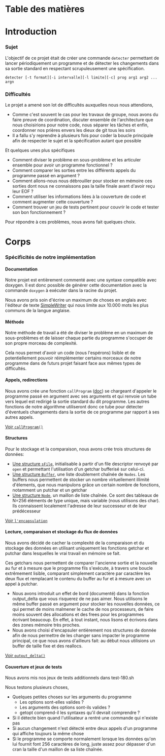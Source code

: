 # Table des matières


# Introduction

### Sujet

L'objectif de ce projet était de créer une commande ```detecter``` permettant de lancer périodiquement un programme et de détecter les changements dans sa sortie standard en respectant scrupuleusement une spécification.

```
detecter [-t format][-i intervalle][-l limite][-c] prog arg1 arg2 ... argn
```

### Difficultés

Le projet a amené son lot de difficultés auxquelles nous nous attendions,

* Comme c'est souvent le cas pour les travaux de groupe, nous avons du faire preuve de coordination, discuter ensemble de l'architecture que nous choisirions pour notre code, nous séparer les tâches et enfin, coordonner nos prières envers les dieux de git tous les soirs
* Il a fallu s'y reprendre à plusieurs fois pour coder la boucle principale afin de respecter le sujet et la spécification autant que possible

Et quelques unes plus spécifiques

* Comment diviser le problème en sous-problème et les articuler ensemble pour avoir un programme fonctionnel ?
* Comment comparer les sorties entre les différents appels du programme passé en argument ? 
* Comment allons-nous nous débrouiller pour stocker en mémoire ces sorties dont nous ne connaissons pas la taille finale avant d'avoir reçu leur EOF ?
* Comment utiliser les informations liées à la couverture de code et comment augmenter cette couverture ?
* Comment trouver un jeu de tests pertinent pour couvrir le code et tester son bon fonctionnement ?

Pour répondre à ces problèmes, nous avons fait quelques choix. 

# Corps

### Spécificités de notre implémentation

#### Documentation

Notre projet est entièrement commenté avec une syntaxe compatible avec doxygen. Il est donc possible de générer cette documentation avec la commande ```doxygen``` à exécuter dans la racine du projet.

Nous avons pris soin d'écrire un maximum de choses en anglais avec l'éditeur de texte [SimpleWriter](https://xkcd.com/simplewriter/) qui nous limite aux 10.000 mots les plus communs de la langue anglaise.

#### Méthode

Notre méthode de travail a été de diviser le problème en un maximum de sous-problèmes et de laisser chaque partie du programme s'occuper de son propre morceau de complexité.

Cela nous permet d'avoir un code (nous l'espérons) lisible et de potentiellement pouvoir réimplémenter certains morceaux de notre programme dans de futurs projet faisant face aux mêmes types de difficultés.

#### Appels, redirections

Nous avons crée une fonction ```callProgram``` ([doc]()) se chargeant d'appeler le programme passé en argument avec ses arguments et qui renvoie un tube vers lequel est redirigé la sortie standard du dit programme. Les autres fonctions de notre algorithme utiliseront donc ce tube pour détecter d'éventuels changements dans la sortie de ce programme par rapport à ses autres appels.

[Voir ```callProgram()```](doc/html/detecter_8h.html#a29aec1ddf28d146551c18cce81ed5399)


#### Structures

Pour le stockage et la comparaison, nous avons crée trois structures de données:

* [Une structure ```sFile```](doc/html/structs__file.html), initialisable à partir d'un file descriptor renvoyé par ```open``` et permettant l'utilisation d'un getchar bufferisé sur celui-ci.
* [Une structure ```Buffer```](doc/html/structs__buff.html), une liste doublement chaînée de ```Nodes```. Les buffers nous permettent de stocker un nombre virtuellement illimité d'élements, que nous manipulons grâce un certain nombre de fonctions, notamment un putchar et un getchar
* [Une structure ```Node```](doc/html/structs__node.html), un maillon de liste chaînée. Ce sont des tableaux de N=256 éléments de type unique, mais variable (nous utilisons des char). Ils connaissent localement l'adresse de leur successeur et de leur prédécesseur

[Voir ```l'encapsulation```](doc/html/buff__and__file_8h.html)

#### Lecture, comparaison et stockage du flux de données

Nous avons décidé de cacher la complexité de la comparaison et du stockage des données en utilisant uniquement les fonctions getchar et putchar dans lesquelles le vrai travail en mémoire se fait.

Ces getchars nous permettent de comparer l'ancienne sortie et la nouvelle au fur et à mesure que le programme fils s'exécute, à travers une boucle extrêmement lisible, comparant simplement caractère par caractère les deux flux et remplacant le contenu du buffer au fur et à mesure avec un appel à putchar.

* Nous avons introduit *un* effet de bord (documenté) dans la fonction output_delta que vous risquerez de ne pas aimer. Nous utilisons le même buffer passé en argument pour stocker les nouvelles données, ce qui permet de moins malmener le cache de nos processeurs, de faire moins souvent des allocations et des frees pour les programmes écrivant beaucoup. 
En effet, à tout instant, nous lisons et écrivons dans des zones mémoire très proches.
* Nous avons choisi d'encapsuler entièrement nos structures de donnée afin de nous permettre de les changer sans impacter le programme principal, ce que nous avons d'ailleurs fait: au début nous utilisions un buffer de taille fixe et des reallocs.

[Voir ```output_delta()```](doc/html/detecter_8h.html#a5351354317915a33d5a3c1c2611a5315)

#### Couverture et jeux de tests

Nous avons mis nos jeux de tests additionnels dans test-180.sh

Nous testons plusieurs choses,

- Quelques petites choses sur les arguments du programme
  - Les options sont-elles valides ?
  - Les arguments des options sont-ils valides ?
  - getopt comprend-il les syntaxes qu'il devrait comprendre ?
- Si il détecte bien quand l'utilisateur a rentré une commande qui n'existe pas
- Si aucun changement n'est détecté entre deux appels d'un programme qui affiche toujours la même chose
- Si le programme se comporte normalement lorsque les données qu'on lui fournit font 256 caractères de long, juste assez pour dépasser d'un cran la taille d'un maillon de sa liste chaînée.
